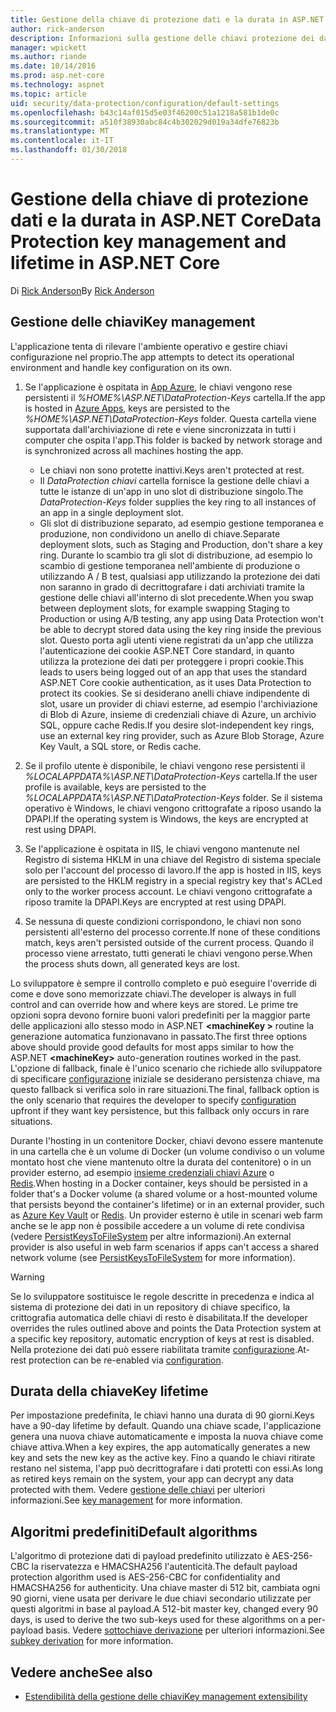 ```yaml
---
title: Gestione della chiave di protezione dati e la durata in ASP.NET Core
author: rick-anderson
description: Informazioni sulla gestione delle chiavi protezione dei dati e la durata in ASP.NET Core.
manager: wpickett
ms.author: riande
ms.date: 10/14/2016
ms.prod: asp.net-core
ms.technology: aspnet
ms.topic: article
uid: security/data-protection/configuration/default-settings
ms.openlocfilehash: b43c14af015d5e03f46200c51a1218a581b1de0c
ms.sourcegitcommit: a510f38930abc84c4b302029d019a34dfe76823b
ms.translationtype: MT
ms.contentlocale: it-IT
ms.lasthandoff: 01/30/2018
---
```

# <a name="data-protection-key-management-and-lifetime-in-aspnet-core"></a><span data-ttu-id="6fcf4-103">Gestione della chiave di protezione dati e la durata in ASP.NET Core</span><span class="sxs-lookup"><span data-stu-id="6fcf4-103">Data Protection key management and lifetime in ASP.NET Core</span></span>

<span data-ttu-id="6fcf4-104">Di [Rick Anderson](https://twitter.com/RickAndMSFT)</span><span class="sxs-lookup"><span data-stu-id="6fcf4-104">By [Rick Anderson](https://twitter.com/RickAndMSFT)</span></span>

## <a name="key-management"></a><span data-ttu-id="6fcf4-105">Gestione delle chiavi</span><span class="sxs-lookup"><span data-stu-id="6fcf4-105">Key management</span></span>

<span data-ttu-id="6fcf4-106">L'applicazione tenta di rilevare l'ambiente operativo e gestire chiavi configurazione nel proprio.</span><span class="sxs-lookup"><span data-stu-id="6fcf4-106">The app attempts to detect its operational environment and handle key configuration on its own.</span></span>

1. <span data-ttu-id="6fcf4-107">Se l'applicazione è ospitata in [App Azure](https://azure.microsoft.com/services/app-service/), le chiavi vengono rese persistenti il *%HOME%\ASP.NET\DataProtection-Keys* cartella.</span><span class="sxs-lookup"><span data-stu-id="6fcf4-107">If the app is hosted in [Azure Apps](https://azure.microsoft.com/services/app-service/), keys are persisted to the *%HOME%\ASP.NET\DataProtection-Keys* folder.</span></span> <span data-ttu-id="6fcf4-108">Questa cartella viene supportata dall'archiviazione di rete e viene sincronizzata in tutti i computer che ospita l'app.</span><span class="sxs-lookup"><span data-stu-id="6fcf4-108">This folder is backed by network storage and is synchronized across all machines hosting the app.</span></span>
   * <span data-ttu-id="6fcf4-109">Le chiavi non sono protette inattivi.</span><span class="sxs-lookup"><span data-stu-id="6fcf4-109">Keys aren't protected at rest.</span></span>
   * <span data-ttu-id="6fcf4-110">Il *DataProtection chiavi* cartella fornisce la gestione delle chiavi a tutte le istanze di un'app in uno slot di distribuzione singolo.</span><span class="sxs-lookup"><span data-stu-id="6fcf4-110">The *DataProtection-Keys* folder supplies the key ring to all instances of an app in a single deployment slot.</span></span>
   * <span data-ttu-id="6fcf4-111">Gli slot di distribuzione separato, ad esempio gestione temporanea e produzione, non condividono un anello di chiave.</span><span class="sxs-lookup"><span data-stu-id="6fcf4-111">Separate deployment slots, such as Staging and Production, don't share a key ring.</span></span> <span data-ttu-id="6fcf4-112">Durante lo scambio tra gli slot di distribuzione, ad esempio lo scambio di gestione temporanea nell'ambiente di produzione o utilizzando A / B test, qualsiasi app utilizzando la protezione dei dati non saranno in grado di decrittografare i dati archiviati tramite la gestione delle chiavi all'interno di slot precedente.</span><span class="sxs-lookup"><span data-stu-id="6fcf4-112">When you swap between deployment slots, for example swapping Staging to Production or using A/B testing, any app using Data Protection won't be able to decrypt stored data using the key ring inside the previous slot.</span></span> <span data-ttu-id="6fcf4-113">Questo porta agli utenti viene registrati da un'app che utilizza l'autenticazione dei cookie ASP.NET Core standard, in quanto utilizza la protezione dei dati per proteggere i propri cookie.</span><span class="sxs-lookup"><span data-stu-id="6fcf4-113">This leads to users being logged out of an app that uses the standard ASP.NET Core cookie authentication, as it uses Data Protection to protect its cookies.</span></span> <span data-ttu-id="6fcf4-114">Se si desiderano anelli chiave indipendente di slot, usare un provider di chiavi esterne, ad esempio l'archiviazione di Blob di Azure, insieme di credenziali chiave di Azure, un archivio SQL, oppure cache Redis.</span><span class="sxs-lookup"><span data-stu-id="6fcf4-114">If you desire slot-independent key rings, use an external key ring provider, such as Azure Blob Storage, Azure Key Vault, a SQL store, or Redis cache.</span></span>

1. <span data-ttu-id="6fcf4-115">Se il profilo utente è disponibile, le chiavi vengono rese persistenti il *%LOCALAPPDATA%\ASP.NET\DataProtection-Keys* cartella.</span><span class="sxs-lookup"><span data-stu-id="6fcf4-115">If the user profile is available, keys are persisted to the *%LOCALAPPDATA%\ASP.NET\DataProtection-Keys* folder.</span></span> <span data-ttu-id="6fcf4-116">Se il sistema operativo è Windows, le chiavi vengono crittografate a riposo usando la DPAPI.</span><span class="sxs-lookup"><span data-stu-id="6fcf4-116">If the operating system is Windows, the keys are encrypted at rest using DPAPI.</span></span>

1. <span data-ttu-id="6fcf4-117">Se l'applicazione è ospitata in IIS, le chiavi vengono mantenute nel Registro di sistema HKLM in una chiave del Registro di sistema speciale solo per l'account del processo di lavoro.</span><span class="sxs-lookup"><span data-stu-id="6fcf4-117">If the app is hosted in IIS, keys are persisted to the HKLM registry in a special registry key that's ACLed only to the worker process account.</span></span> <span data-ttu-id="6fcf4-118">Le chiavi vengono crittografate a riposo tramite la DPAPI.</span><span class="sxs-lookup"><span data-stu-id="6fcf4-118">Keys are encrypted at rest using DPAPI.</span></span>

1. <span data-ttu-id="6fcf4-119">Se nessuna di queste condizioni corrispondono, le chiavi non sono persistenti all'esterno del processo corrente.</span><span class="sxs-lookup"><span data-stu-id="6fcf4-119">If none of these conditions match, keys aren't persisted outside of the current process.</span></span> <span data-ttu-id="6fcf4-120">Quando il processo viene arrestato, tutti generati le chiavi vengono perse.</span><span class="sxs-lookup"><span data-stu-id="6fcf4-120">When the process shuts down, all generated keys are lost.</span></span>

<span data-ttu-id="6fcf4-121">Lo sviluppatore è sempre il controllo completo e può eseguire l'override di come e dove sono memorizzate chiavi.</span><span class="sxs-lookup"><span data-stu-id="6fcf4-121">The developer is always in full control and can override how and where keys are stored.</span></span> <span data-ttu-id="6fcf4-122">Le prime tre opzioni sopra devono fornire buoni valori predefiniti per la maggior parte delle applicazioni allo stesso modo in ASP.NET  **\<machineKey >** routine la generazione automatica funzionavano in passato.</span><span class="sxs-lookup"><span data-stu-id="6fcf4-122">The first three options above should provide good defaults for most apps similar to how the ASP.NET **\<machineKey>** auto-generation routines worked in the past.</span></span> <span data-ttu-id="6fcf4-123">L'opzione di fallback, finale è l'unico scenario che richiede allo sviluppatore di specificare [configurazione](xref:security/data-protection/configuration/overview) iniziale se desiderano persistenza chiave, ma questo fallback si verifica solo in rare situazioni.</span><span class="sxs-lookup"><span data-stu-id="6fcf4-123">The final, fallback option is the only scenario that requires the developer to specify [configuration](xref:security/data-protection/configuration/overview) upfront if they want key persistence, but this fallback only occurs in rare situations.</span></span>

<span data-ttu-id="6fcf4-124">Durante l'hosting in un contenitore Docker, chiavi devono essere mantenute in una cartella che è un volume di Docker (un volume condiviso o un volume montato host che viene mantenuto oltre la durata del contenitore) o in un provider esterno, ad esempio [insieme credenziali chiavi Azure](https://azure.microsoft.com/services/key-vault/) o [Redis](https://redis.io/).</span><span class="sxs-lookup"><span data-stu-id="6fcf4-124">When hosting in a Docker container, keys should be persisted in a folder that's a Docker volume (a shared volume or a host-mounted volume that persists beyond the container's lifetime) or in an external provider, such as [Azure Key Vault](https://azure.microsoft.com/services/key-vault/) or [Redis](https://redis.io/).</span></span> <span data-ttu-id="6fcf4-125">Un provider esterno è utile in scenari web farm anche se le app non è possibile accedere a un volume di rete condivisa (vedere [PersistKeysToFileSystem](xref:security/data-protection/configuration/overview#persistkeystofilesystem) per altre informazioni).</span><span class="sxs-lookup"><span data-stu-id="6fcf4-125">An external provider is also useful in web farm scenarios if apps can't access a shared network volume (see [PersistKeysToFileSystem](xref:security/data-protection/configuration/overview#persistkeystofilesystem) for more information).</span></span>

> [!WARNING]
> <span data-ttu-id="6fcf4-126">Se lo sviluppatore sostituisce le regole descritte in precedenza e indica al sistema di protezione dei dati in un repository di chiave specifico, la crittografia automatica delle chiavi di resto è disabilitata.</span><span class="sxs-lookup"><span data-stu-id="6fcf4-126">If the developer overrides the rules outlined above and points the Data Protection system at a specific key repository, automatic encryption of keys at rest is disabled.</span></span> <span data-ttu-id="6fcf4-127">Nella protezione dei dati può essere riabilitata tramite [configurazione](xref:security/data-protection/configuration/overview).</span><span class="sxs-lookup"><span data-stu-id="6fcf4-127">At-rest protection can be re-enabled via [configuration](xref:security/data-protection/configuration/overview).</span></span>

## <a name="key-lifetime"></a><span data-ttu-id="6fcf4-128">Durata della chiave</span><span class="sxs-lookup"><span data-stu-id="6fcf4-128">Key lifetime</span></span>

<span data-ttu-id="6fcf4-129">Per impostazione predefinita, le chiavi hanno una durata di 90 giorni.</span><span class="sxs-lookup"><span data-stu-id="6fcf4-129">Keys have a 90-day lifetime by default.</span></span> <span data-ttu-id="6fcf4-130">Quando una chiave scade, l'applicazione genera una nuova chiave automaticamente e imposta la nuova chiave come chiave attiva.</span><span class="sxs-lookup"><span data-stu-id="6fcf4-130">When a key expires, the app automatically generates a new key and sets the new key as the active key.</span></span> <span data-ttu-id="6fcf4-131">Fino a quando le chiavi ritirate restano nel sistema, l'app può decrittografare i dati protetti con essi.</span><span class="sxs-lookup"><span data-stu-id="6fcf4-131">As long as retired keys remain on the system, your app can decrypt any data protected with them.</span></span> <span data-ttu-id="6fcf4-132">Vedere [gestione delle chiavi](xref:security/data-protection/implementation/key-management#key-expiration-and-rolling) per ulteriori informazioni.</span><span class="sxs-lookup"><span data-stu-id="6fcf4-132">See [key management](xref:security/data-protection/implementation/key-management#key-expiration-and-rolling) for more information.</span></span>

## <a name="default-algorithms"></a><span data-ttu-id="6fcf4-133">Algoritmi predefiniti</span><span class="sxs-lookup"><span data-stu-id="6fcf4-133">Default algorithms</span></span>

<span data-ttu-id="6fcf4-134">L'algoritmo di protezione dati di payload predefinito utilizzato è AES-256-CBC la riservatezza e HMACSHA256 l'autenticità.</span><span class="sxs-lookup"><span data-stu-id="6fcf4-134">The default payload protection algorithm used is AES-256-CBC for confidentiality and HMACSHA256 for authenticity.</span></span> <span data-ttu-id="6fcf4-135">Una chiave master di 512 bit, cambiata ogni 90 giorni, viene usata per derivare le due chiavi secondario utilizzate per questi algoritmi in base al payload.</span><span class="sxs-lookup"><span data-stu-id="6fcf4-135">A 512-bit master key, changed every 90 days, is used to derive the two sub-keys used for these algorithms on a per-payload basis.</span></span> <span data-ttu-id="6fcf4-136">Vedere [sottochiave derivazione](xref:security/data-protection/implementation/subkeyderivation#additional-authenticated-data-and-subkey-derivation) per ulteriori informazioni.</span><span class="sxs-lookup"><span data-stu-id="6fcf4-136">See [subkey derivation](xref:security/data-protection/implementation/subkeyderivation#additional-authenticated-data-and-subkey-derivation) for more information.</span></span>

## <a name="see-also"></a><span data-ttu-id="6fcf4-137">Vedere anche</span><span class="sxs-lookup"><span data-stu-id="6fcf4-137">See also</span></span>

* [<span data-ttu-id="6fcf4-138">Estendibilità della gestione delle chiavi</span><span class="sxs-lookup"><span data-stu-id="6fcf4-138">Key management extensibility</span></span>](xref:security/data-protection/extensibility/key-management)
